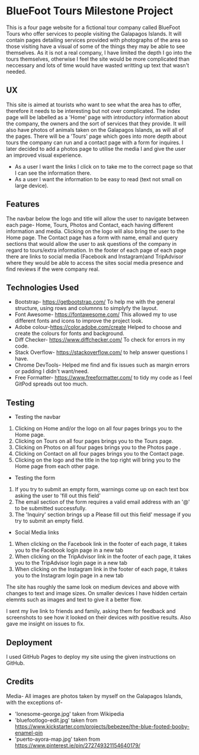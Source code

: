# BlueFoot Tours Milestone Project

This is a four page website for a fictional tour company called BlueFoot Tours who offer services to people visiting the Galapagos Islands. 
It will contain pages detailing services provided with photographs of the area so those visiting have a visual of some of the things they 
may be able to see themselves. As it is not a real company, I have limited the depth I go into the tours themselves, otherwise I feel the 
site would be more complicated than neccessary and lots of time would have wasted writting up text that wasn't needed.


## UX

This site is aimed at tourists who want to see what the area has to offer, therefore it needs to be interesting but not over complicated.
The index page will be labelled as a 'Home' page with introductory information about the company, the owners and the sort of services that 
they provide. It will also have photos of animals taken on the Galapagos Islands, as will all of the pages. There will be a 'Tours' page 
which goes into more depth about tours the company can run and a contact page with a form for inquires. I later decided to add a photos 
page to utilise the media I and give the user an improved visual experience.

* As a user I want the links I click on to take me to the correct page so that I can see the information there.
* As a user I want the information to be easy to read (text not small on large device).

## Features

The navbar below the logo and title will allow the user to navigate between each page- Home, Tours, Photos and Contact, each having different 
information and media. Clicking on the logo will also bring the user to the Home page. 
The Contact page has a form with name, email and query sections that would allow the user to ask questions of the company in regard to 
tours/extra information. 
In the footer of each page of each page there are links to social media (Facebook and Instagram)and TripAdvisor where they would be able to access the 
sites social media presence and find reviews if the were company real.

## Technologies Used

* Bootstrap- https://getbootstrap.com/ To help me with the general structure, using rows and columnns to simplyfy the layout.
* Font Awesome- https://fontawesome.com/ This allowed my to use different fonts and icons to improve the project look.
* Adobe colour-https://color.adobe.com/create Helped to choose and create the colours for fonts and background.
* Diff Checker- https://www.diffchecker.com/ To check for errors in my code.
* Stack Overflow- https://stackoverflow.com/ to help answer questions I have.
* Chrome DevTools- Helped me find and fix issues such as margin errors or padding I didn't want/need.
* Free Formatter- https://www.freeformatter.com/ to tidy my code as I feel GitPod spreads out too much.

## Testing

* Testing the navbar 
1. Clicking on Home and/or the logo on all four pages brings you to the Home page.
2. Clicking on Tours on all four pages brings you to the Tours page.
3. Clicking on Photos on all four pages brings you to the Photos page .
4. Clicking on Contact on all four pages brings you to the Contact page.
5. Clicking on the logo and the title in the top right will bring you to the Home page from each other page.
          
* Testing the form 
1. If you try to submit an empty form, warnings come up on each text box asking the user to 'fill out this field'
2. The email section of the form requires a valid email address with an '@' to be submitted successfully.
3. The 'Inquiry' section brings up a Please fill out this field' message if you try to submit an empty field. 

* Social Media links
1. When clicking on the Facebook link in the footer of each page, it takes you to the Facebook login page in a new tab
2. When clicking on the TripAdvisor link in the footer of each page, it takes you to the TripAdvisor login page in a new tab
3. When clicking on the Instagram link in the footer of each page, it takes you to the Instagram login page in a new tab


The site has roughly the same look on medium devices and above with changes to text and image sizes. On smaller devices I have 
hidden certain elemnts such as images and text to give it a better flow.

I sent my live link to friends and family, asking them for feedback and screenshots to see how it looked on their devices with positive results.
Also gave me insight on issues to fix.


## Deployment
I used GitHub Pages to deploy my site using the given instructions on GitHub.

## Credits
Media- All images are photos taken by myself on the Galapagos Islands, with the exceptions of-
* 'lonesome-george.jpg' taken from Wikipedia
* 'bluefootlogo-edit.jpg' taken from https://www.kickstarter.com/projects/bebezee/the-blue-footed-booby-enamel-pin  
* 'puerto-ayora-map.jpg'  taken from https://www.pinterest.ie/pin/272749321154640179/         

